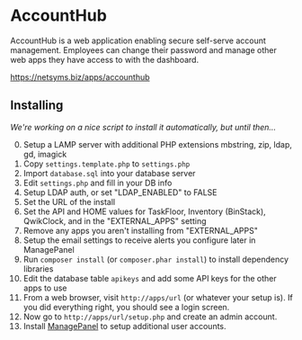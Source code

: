 AccountHub
======

AccountHub is a web application enabling secure self-serve account management. 
Employees can change their password and manage other web apps they have access 
to with the dashboard.

https://netsyms.biz/apps/accounthub

Installing
----------

*We're working on a nice script to install it automatically, but until then...*

0. Setup a LAMP server with additional PHP extensions mbstring, zip, ldap, gd, imagick
1. Copy `settings.template.php` to `settings.php`
2. Import `database.sql` into your database server
3. Edit `settings.php` and fill in your DB info
4. Setup LDAP auth, or set "LDAP_ENABLED" to FALSE
5. Set the URL of the install
6. Set the API and HOME values for TaskFloor, Inventory (BinStack), QwikClock, and in the "EXTERNAL_APPS" setting
7. Remove any apps you aren't installing from "EXTERNAL_APPS"
8. Setup the email settings to receive alerts you configure later in ManagePanel
9. Run `composer install` (or `composer.phar install`) to install dependency libraries
10. Edit the database table `apikeys` and add some API keys for the other apps to use
11. From a web browser, visit `http://apps/url` (or whatever your setup is).  If you did everything right, you should see a login screen.
12. Now go to `http://apps/url/setup.php` and create an admin account.
13. Install [ManagePanel](https://source.netsyms.com/Business/ManagePanel) to setup additional user accounts.